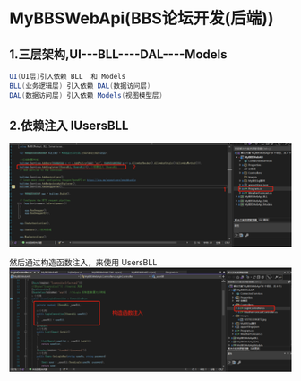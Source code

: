 # MyBBSWebApi(BBS论坛开发(后端))
 ## 1.三层架构,UI---BLL----DAL----Models
```C# 
UI(UI层)引入依赖 BLL  和 Models
BLL(业务逻辑层) 引入依赖 DAL(数据访问层)
DAL(数据访问层) 引入依赖 Models(视图模型层)
```

## 2.依赖注入 IUsersBLL
![依赖注入](https://github.com/RanGuMo/MyBBSWebApi/blob/master/MyBBSWebAPi2/Images/1657033396872.jpg)

然后通过构造函数注入，来使用 UsersBLL
![依赖注入](https://github.com/RanGuMo/MyBBSWebApi/blob/master/MyBBSWebAPi2/Images/1657033480682.jpg)


